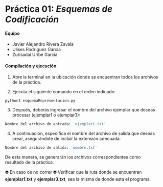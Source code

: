 # Práctica 01: *Esquemas de Codificación*

#### Equipo
- Javier Alejandro Rivera Zavala
- Ulises Rodríguez García
- Zurisadai Uribe García


#### Compilación y ejecución

1. Abre la terminal en la ubicación donde se encuentran todos los archivos de la práctica.

2. Ejecuta el siguiente comando en el orden indicado:
```sh
python3 esquemaRepresentacion.py
```

3. Después, deberás ingresar el nombre del archivo ejemplar que deseas procesar (ejemplar1 o ejemplar3):
```sh
Nombre del archivo de entrada: 'ejemplari.txt'
```

4. A continuación, especifica el nombre del archivo de salida que deseas crear, asegurándote de incluir la extensión adecuada:
```sh
Nombre del archivo de salida: 'nombre.txt'
```
De esta manera, se generarán los archivos correspondientes como resultado de la práctica.

⛔ En caso de no correr ⛔
Verificar que la ruta donde se encuentran **ejemplar1.txt** y **ejemplar3.txt**, sea la misma de donde esta el programa.
